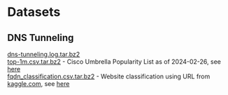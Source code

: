 # Datasets
## DNS Tunneling
[dns-tunneling.log.tar.bz2](dns-tunneling.log.tar.bz2)  
[top-1m.csv.tar.bz2](top-1m.csv.tar.bz2) - Cisco Umbrella Popularity List as of 2024-02-26, see [here](https://s3-us-west-1.amazonaws.com/umbrella-static/index.html)  
[fqdn_classification.csv.tar.bz2](fqdn_classification.csv.tar.bz2) - Website classification using URL from [kaggle.com](kaggle.com), see [here](https://www.kaggle.com/datasets/shaurov/website-classification-using-url)  

